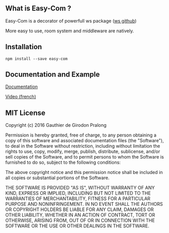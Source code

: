 ## What is Easy-Com ?
Easy-Com is a decorator of powerfull ws package ([ws github][983cff2d])

  [983cff2d]: https://github.com/websockets/ws "ws github"

 More easy to use, room system and middleware are natively.


## Installation

 ```
 npm install --save easy-com
 ```

## Documentation and Example
[Documentation][121d4d2f]

  [121d4d2f]: https://github.com/dgpgdev/easy-com/wiki "Documentation"

[Video (french)][121d4d2f]

  [121d4d2f]: https://www.youtube.com/watch?v=2aGRR4qhW30&list=PLK9q6I9aNJXmTQBBQSWEH6sTDQAI7oC4g "Video"


## MIT License

Copyright (c) 2016 Gauthier de Girodon Pralong

Permission is hereby granted, free of charge, to any person obtaining a copy
of this software and associated documentation files (the "Software"), to deal
in the Software without restriction, including without limitation the rights
to use, copy, modify, merge, publish, distribute, sublicense, and/or sell
copies of the Software, and to permit persons to whom the Software is
furnished to do so, subject to the following conditions:

The above copyright notice and this permission notice shall be included in all
copies or substantial portions of the Software.

THE SOFTWARE IS PROVIDED "AS IS", WITHOUT WARRANTY OF ANY KIND, EXPRESS OR
IMPLIED, INCLUDING BUT NOT LIMITED TO THE WARRANTIES OF MERCHANTABILITY,
FITNESS FOR A PARTICULAR PURPOSE AND NONINFRINGEMENT. IN NO EVENT SHALL THE
AUTHORS OR COPYRIGHT HOLDERS BE LIABLE FOR ANY CLAIM, DAMAGES OR OTHER
LIABILITY, WHETHER IN AN ACTION OF CONTRACT, TORT OR OTHERWISE, ARISING FROM,
OUT OF OR IN CONNECTION WITH THE SOFTWARE OR THE USE OR OTHER DEALINGS IN THE
SOFTWARE.
